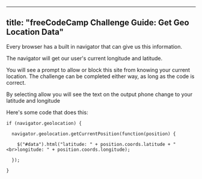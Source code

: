 
---
title: "freeCodeCamp Challenge Guide: Get Geo Location Data"
---

Every browser has a built in navigator that can give us this information.

The navigator will get our user's current longitude and latitude.

You will see a prompt to allow or block this site from knowing your current location. The challenge can be completed either way, as long as the code is correct.

By selecting allow you will see the text on the output phone change to your latitude and longitude

Here's some code that does this:

    if (navigator.geolocation) {

      navigator.geolocation.getCurrentPosition(function(position) {

        $("#data").html("latitude: " + position.coords.latitude + "<br>longitude: " + position.coords.longitude);

      });

    }
